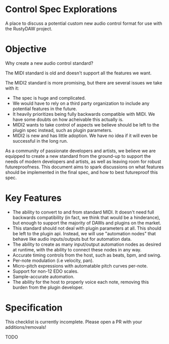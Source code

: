 # Control Spec Explorations
A place to discuss a potential custom new audio control format for use with the RustyDAW project.

# Objective
Why create a new audio control standard?

The MIDI standard is old and doesn't support all the features we want.

The MIDI2 standard is more promising, but there are several issues we take with it:
* The spec is huge and complicated.
* We would have to rely on a third party organization to include any potential features in the future.
* It heavily prioritizes being fully backwards compatible with MIDI. We have some doubts on how acheivable this actually is.
* MIDI2 wants to take control of aspects we believe should be left to the plugin spec instead, such as plugin parameters.
* MIDI2 is new and has little adoption. We have no idea if it will even be successful in the long run.

As a community of passionate developers and artists, we believe we are equipped to create a new standard from the ground-up to support the needs of modern developers and artists, as well as leaving room for robust futureproofness. This document aims to spark discussions on what features should be implemented in the final spec, and how to best futureproof this spec.

# Key Features

* The ability to convert to and from standard MIDI. It doesn't need full backwards compatibility (in fact, we think that would be a hinderance), but enough to support the majority of DAWs and plugins on the market.
* This standard should not deal with plugin parameters at all. This should be left to the plugin api. Instead, we will use "automation nodes" that behave like audio inputs/outputs but for automation data.
* The ability to create as many input/output automation nodes as desired at runtime, with the ability to connect these nodes in any way.
* Accurate timing controls from the host, such as beats, bpm, and swing.
* Per-note modulation (i.e velocity, pan).
* Micro-pitch expressions with automatable pitch curves per-note.
* Support for non-12 EDO scales.
* Sample-accurate automation.
* The ability for the host to properly voice each note, removing this burden from the plugin developer.

# Specification

This checklist is currently incomplete. Please open a PR with your additions/removals!

TODO
